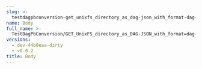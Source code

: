 ```yaml
---
slug: >-
  testdagpbconversion-get_unixfs_directory_as_dag-json_with_format-dag-json_converts_to_the_expected_content-type-body
name: Body
full_name: >-
  TestDagPbConversion/GET_UnixFS_directory_as_DAG-JSON_with_format=dag-json_converts_to_the_expected_Content-Type/Body
versions:
  - dev-44b0eaa-dirty
  - v0.0.2
title: Body
---
```


